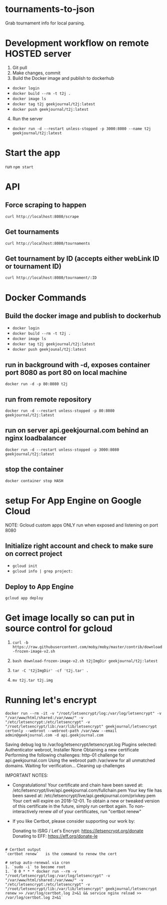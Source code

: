 # tournaments-to-json
Grab tournament info for local parsing.

# Development workflow on remote HOSTED server

1. Git pull
1. Make changes, commit
1. Build the Docker image and publish to dockerhub
- `docker login`
- `docker build --rm -t t2j .`
- `docker image ls`
- `docker tag t2j geekjournal/t2j:latest`
- `docker push geekjournal/t2j:latest`
4. Run the server
- `docker run -d --restart unless-stopped -p 3000:8080 --name t2j geekjournal/t2j:latest`

# Start the app
run `npm start`

# API

## Force scraping to happen
`curl http://localhost:8080/scrape`

## Get tournaments
`curl http://localhost:8080/tournaments`

## Get tournament by ID (accepts either webLink ID or tournament ID)
`curl http://localhost:8080/tournament/:ID`

# Docker Commands

## Build the docker image and publish to dockerhub
- `docker login`
- `docker build --rm -t t2j .`
- `docker image ls`
- `docker tag t2j geekjournal/t2j:latest`
- `docker push geekjounal/t2j:latest`

## run in background with -d, exposes container port 8080 as port 80 on local machine
`docker run -d -p 80:8080 t2j`

## run from remote repository
`docker run -d --restart unless-stopped -p 80:8080 geekjournal/t2j:latest`

## run on server api.geekjournal.com behind an nginx loadbalancer
`docker run -d --restart unless-stopped -p 3000:8080 geekjournal/t2j:latest`

## stop the container
`docker container stop HASH`

# setup For App Engine on Google Cloud
NOTE:  Gcloud custom apps ONLY run when exposed and listening on port 8080

## Initialize right account and check to make sure on correct project
- `gcloud init`
- `gcloud info | grep project:`

## Deploy to App Engine
`gcloud app deploy`

# Get image locally so can put in source control for gcloud
1. `curl -b https://raw.githubusercontent.com/moby/moby/master/contrib/download-frozen-image-v2.sh`

1. `bash download-frozen-image-v2.sh t2jImgDir geekjournal/t2j:latest`

1. `tar -C 't2jImgDir' -cf 't2j.tar' .`

1. `mv t2j.tar t2j.img`

# Running let's encrypt

```
docker run --rm -it -v "/root/letsencrypt/log:/var/log/letsencrypt" -v "/var/www/html/shared:/var/www/" -v "/etc/letsencrypt:/etc/letsencrypt" -v "/root/letsencrypt/lib:/var/lib/letsencrypt" geekjournal/letsencrypt certonly --webroot --webroot-path /var/www --email admin@geekjournal.com -d api.geekjournal.com
```

Saving debug log to /var/log/letsencrypt/letsencrypt.log
Plugins selected: Authenticator webroot, Installer None
Obtaining a new certificate
Performing the following challenges:
http-01 challenge for api.geekjournal.com
Using the webroot path /var/www for all unmatched domains.
Waiting for verification...
Cleaning up challenges

IMPORTANT NOTES:
 - Congratulations! Your certificate and chain have been saved at:
   /etc/letsencrypt/live/api.geekjournal.com/fullchain.pem
   Your key file has been saved at:
   /etc/letsencrypt/live/api.geekjournal.com/privkey.pem
   Your cert will expire on 2018-12-01. To obtain a new or tweaked
   version of this certificate in the future, simply run certbot
   again. To non-interactively renew *all* of your certificates, run
   "certbot renew"
 - If you like Certbot, please consider supporting our work by:

   Donating to ISRG / Let's Encrypt:   https://letsencrypt.org/donate
   Donating to EFF:                    https://eff.org/donate-le
```

# Certbot output
`certbot renew`   is the command to renew the cert

# setup auto-renewal via cron
1. `sudo -i` to become root
1. `0 0 * * * docker run --rm -v "/root/letsencrypt/log:/var/log/letsencrypt" -v "/var/www/html/shared:/var/www/" -v "/etc/letsencrypt:/etc/letsencrypt" -v "/root/letsencrypt/lib:/var/lib/letsencrypt" geekjournal/letsencrypt renew >> /var/log/certbot.log 2>&1 && service nginx reload >> /var/log/certbot.log 2>&1`
